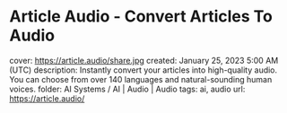 # Article Audio - Convert Articles To Audio

cover: https://article.audio/share.jpg
created: January 25, 2023 5:00 AM (UTC)
description: Instantly convert your articles into high-quality audio. You can choose from over 140 languages and natural-sounding human voices.
folder: AI Systems / AI | Audio | Audio
tags: ai, audio
url: https://article.audio/